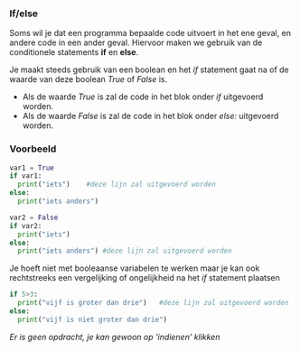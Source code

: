 ### If/else

Soms wil je dat een programma bepaalde code uitvoert in het ene geval, en andere code in een ander geval. Hiervoor maken we gebruik van de conditionele statements **if** en **else**.

Je maakt steeds gebruik van een boolean en het *if* statement gaat na of de waarde van deze boolean *True* of *False* is.
* Als de waarde *True* is zal de code in het blok onder *if* uitgevoerd worden.
* Als de waarde *False* is zal de code in het blok onder *else:* uitgevoerd worden.

### Voorbeeld

```python
var1 = True
if var1:
  print("iets")    #deze lijn zal uitgevoerd worden
else:
  print("iets anders")

var2 = False
if var2:
  print("iets")    
else:
  print("iets anders") #deze lijn zal uitgevoerd worden
```

Je hoeft niet met booleaanse variabelen te werken maar je kan ook rechtstreeks een vergelijking of ongelijkheid na het *if* statement plaatsen

```python
if 5>3:
  print("vijf is groter dan drie")   #deze lijn zal uitgevoerd worden 
else:
  print("vijf is niet groter dan drie")
```

*Er is geen opdracht, je kan gewoon op ‘indienen’ klikken*

